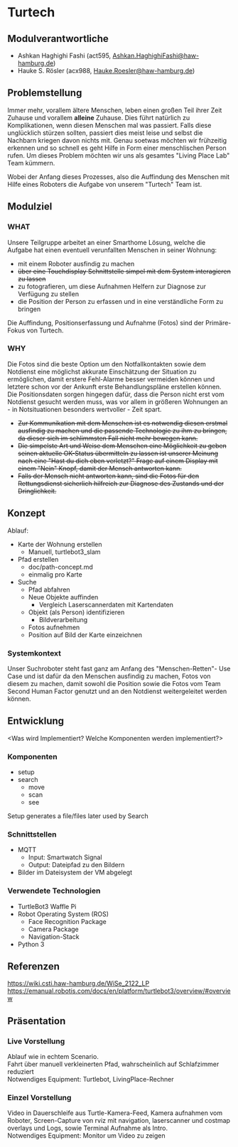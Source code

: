 # Turtech

## Modulverantwortliche

- Ashkan Haghighi Fashi (act595, Ashkan.HaghighiFashi@haw-hamburg.de)
- Hauke S. Rösler (acx988, Hauke.Roesler@haw-hamburg.de)

## Problemstellung

Immer mehr, vorallem ältere Menschen, leben einen großen Teil ihrer
Zeit Zuhause und vorallem **alleine** Zuhause. Dies führt natürlich
zu Komplikationen, wenn diesen Menschen mal was passiert. Falls diese
unglücklich stürzen sollten, passiert dies meist leise und selbst die
Nachbarn kriegen davon nichts mit. Genau soetwas möchten wir frühzeitig
erkennen und so schnell es geht Hilfe in Form einer menschlischen 
Person rufen. Um dieses Problem möchten wir uns als gesamtes 
"Living Place Lab" Team kümmern.

Wobei der Anfang dieses Prozesses, also die Auffindung des Menschen 
mit Hilfe eines Roboters die Aufgabe von unserem "Turtech" Team ist.

## Modulziel

### WHAT
Unsere Teilgruppe arbeitet an einer Smarthome Lösung, welche die Aufgabe 
hat einen eventuell verunfallten Menschen in seiner Wohnung:
- mit einem Roboter ausfindig zu machen
- ~~über eine Touchdisplay Schnittstelle simpel mit dem System interagieren zu lassen~~
- zu fotografieren, um diese Aufnahmen Helfern zur Diagnose zur Verfügung zu stellen
- die Position der Person zu erfassen und in eine verständliche Form zu bringen

Die Auffindung, Positionserfassung und Aufnahme (Fotos) sind der Primäre-Fokus von Turtech.

### WHY
Die Fotos sind die beste Option um den Notfallkontakten sowie dem Notdienst 
eine möglichst akkurate Einschätzung der Situation zu ermöglichen, damit erstere 
Fehl-Alarme besser vermeiden können und letztere schon vor der Ankunft erste 
Behandlungspläne erstellen können. Die Positionsdaten sorgen hingegen dafür,
dass die Person nicht erst vom Notdienst gesucht werden muss, was vor allem in 
größeren Wohnungen an - in Notsituationen besonders wertvoller - Zeit spart.

- ~~Zur Kommunikation mit dem Menschen ist es notwendig diesen erstmal ausfindig zu 
machen und die passende Technologie zu ihm zu bringen, da dieser sich im schlimmsten Fall nicht mehr bewegen kann.~~
- ~~Die simpelste Art und Weise dem Menschen eine Möglichkeit zu geben seinen aktuelle OK-Status übermitteln zu lassen ist unserer Meinung nach eine "Hast du dich eben verletzt?" Frage auf einem Display mit einem "Nein" Knopf, damit der Mensch antworten kann.~~
- ~~Falls der Mensch nicht antworten kann, sind die Fotos für den Rettungsdienst sicherlich hilfreich zur Diagnose des Zustands und der Dringlichkeit.~~

## Konzept

Ablauf:
- Karte der Wohnung erstellen
  - Manuell, turtlebot3_slam
- Pfad erstellen
  - doc/path-concept.md
  - einmalig pro Karte
- Suche
  - Pfad abfahren
  - Neue Objekte auffinden
    - Vergleich Laserscannerdaten mit Kartendaten
  - Objekt (als Person) identifizieren
    - Bildverarbeitung
  - Fotos aufnehmen
  - Position auf Bild der Karte einzeichnen

### Systemkontext

Unser Suchroboter steht fast ganz am Anfang des "Menschen-Retten"- Use Case 
und ist dafür da den Menschen ausfindig zu machen, Fotos von diesem zu machen,
damit sowohl die Position sowie die Fotos vom Team Second Human Factor genutzt 
und an den Notdienst weitergeleitet werden können.

## Entwicklung

\<Was wird Implementiert? Welche Komponenten werden implementiert?\>

### Komponenten

- setup
- search
  - move
  - scan
  - see

Setup generates a file/files later used by Search

### Schnittstellen

- MQTT
  - Input: Smartwatch Signal
  - Output: Dateipfad zu den Bildern
- Bilder im Dateisystem der VM abgelegt

### Verwendete Technologien

- TurtleBot3 Waffle Pi
- Robot Operating System (ROS)
    - Face Recognition Package
    - Camera Package
    - Navigation-Stack
- Python 3

## Referenzen

https://wiki.csti.haw-hamburg.de/WiSe_2122_LP
https://emanual.robotis.com/docs/en/platform/turtlebot3/overview/#overview

## Präsentation

### Live Vorstellung

Ablauf wie in echtem Scenario.
<br>Fahrt über manuell verkleinerten Pfad, wahrscheinlich auf Schlafzimmer reduziert
<br>Notwendiges Equipment: Turtlebot, LivingPlace-Rechner

### Einzel Vorstellung

Video in Dauerschleife aus Turtle-Kamera-Feed, Kamera aufnahmen vom Roboter, 
Screen-Capture von rviz mit navigation, laserscanner und costmap overlays und Logs, 
sowie Terminal Aufnahme als Intro.
<br>Notwendiges Equipment: Monitor um Video zu zeigen

